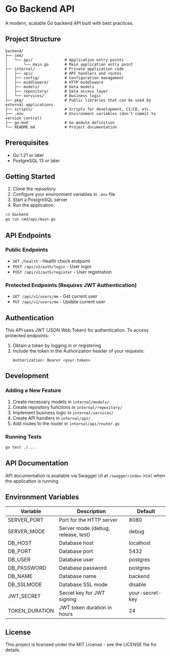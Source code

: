 # Go Backend API

A modern, scalable Go backend API built with best practices.

## Project Structure

```
backend/
├── cmd/
│   └── api/              # Application entry points
│       └── main.go       # Main application entry point
├── internal/             # Private application code
│   ├── api/              # API handlers and routes
│   ├── config/           # Configuration management
│   ├── middleware/       # HTTP middleware
│   ├── models/           # Data models
│   ├── repository/       # Data access layer
│   └── services/         # Business logic
├── pkg/                  # Public libraries that can be used by external applications
├── scripts/              # Scripts for development, CI/CD, etc.
├── .env                  # Environment variables (don't commit to version control)
├── go.mod                # Go module definition
└── README.md             # Project documentation
```

## Prerequisites

- Go 1.21 or later
- PostgreSQL 13 or later

## Getting Started

1. Clone the repository
2. Configure your environment variables in `.env` file
3. Start a PostgreSQL server
4. Run the application:

```bash
cd backend
go run cmd/api/main.go
```

## API Endpoints

### Public Endpoints

- `GET /health` - Health check endpoint
- `POST /api/v1/auth/login` - User login
- `POST /api/v1/auth/register` - User registration

### Protected Endpoints (Requires JWT Authentication)

- `GET /api/v1/users/me` - Get current user
- `PUT /api/v1/users/me` - Update current user

## Authentication

This API uses JWT (JSON Web Token) for authentication. To access protected endpoints:

1. Obtain a token by logging in or registering
2. Include the token in the Authorization header of your requests:
   ```
   Authorization: Bearer <your-token>
   ```

## Development

### Adding a New Feature

1. Create necessary models in `internal/models/`
2. Create repository functions in `internal/repository/`
3. Implement business logic in `internal/services/`
4. Create API handlers in `internal/api/`
5. Add routes to the router in `internal/api/router.go`

### Running Tests

```bash
go test ./...
```

## API Documentation

API documentation is available via Swagger UI at `/swagger/index.html` when the application is running.

## Environment Variables

| Variable | Description | Default |
|----------|-------------|---------|
| SERVER_PORT | Port for the HTTP server | 8080 |
| SERVER_MODE | Server mode (debug, release, test) | debug |
| DB_HOST | Database host | localhost |
| DB_PORT | Database port | 5432 |
| DB_USER | Database user | postgres |
| DB_PASSWORD | Database password | postgres |
| DB_NAME | Database name | backend |
| DB_SSLMODE | Database SSL mode | disable |
| JWT_SECRET | Secret key for JWT signing | your-secret-key |
| TOKEN_DURATION | JWT token duration in hours | 24 |

## License

This project is licensed under the MIT License - see the LICENSE file for details.
